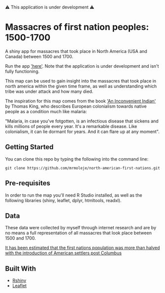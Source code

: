 :warning: This application is under development :warning:

# Massacres of first nation peoples: 1500-1700

A shiny app for massacres that took place in North America (USA and Canada) between 1500 and 1700.

Run the app ['here'](https://mrmoleje.shinyapps.io/north-america-massacres/). Note that the application is under development and isn't fully functioning. 

This map can be used to gain insight into the massacres that took place in north america within the given time frame, as well as understanding which tribe was under attack and how many died.

The inspiration for this map comes from the book ['An Inconvenient Indian'](https://www.amazon.co.uk/Inconvenient-Indian-Curious-Account-America/dp/0816689768) by Thomas King, who describes European colonialism towards native people as a condition much like malaria:

"Malaria, in case you've fotgotten, is an infectious disease that sickens and kills millions of people every year. It's a remarkable disease. Like colonialism, it can lie dormant for years. And it can flare up at any moment".

## Getting Started

You can clone this repo by typing the following into the command line:
```
git clone https://github.com/mrmoleje/north-american-first-nations.git 
```
## Pre-requisites

In order to run the map you'll need R Studio installed, as well as the following libraries (shiny, leaflet, dplyr, htmltools, readxl).

## Data

These data were collected by myself through internet research and are by no means a full representation of all massacres that look place between 1500 and 1700.

[It has been estimated that the first nations population was more than halved with the introduction of American settlers post Columbus](https://indiancountrymedianetwork.com/news/massive-native-population-decline-after-columbus-arrives/) 

## Built With

* [Rshiny](https://shiny.rstudio.com/) 
* [Leaflet](https://rstudio.github.io/leaflet/) 


